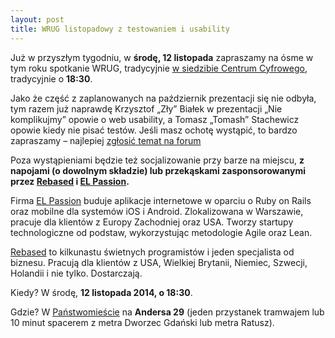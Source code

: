 ```yaml
---
layout: post
title: WRUG listopadowy z testowaniem i usability
---
```


Już w przyszłym tygodniu, w **środę, 12 listopada** zapraszamy na
ósme w tym roku spotkanie WRUG, tradycyjnie [w siedzibie Centrum
Cyfrowego](http://panstwomiasto.pl), tradycyjnie o **18:30**.

Jako że część z zaplanowanych na październik prezentacji się nie
odbyła, tym razem już naprawdę Krzysztof „Zły” Białek w prezentacji
„Nie komplikujmy” opowie o web usability, a Tomasz „Tomash”
Stachewicz opowie kiedy nie pisać testów. Jeśli masz ochotę
wystąpić, to bardzo zapraszamy – najlepiej [zgłosić temat na
forum](http://forum.rubyonrails.pl/t/wrug-listopadowy-12-11-2014-sroda/8864)

Poza wystąpieniami będzie też socjalizowanie przy barze na miejscu, **z
napojami (o dowolnym składzie) lub przekąskami zasponsorowanymi przez
[Rebased](http://rebased.pl) i [EL Passion](http://www.elpassion.com).**

Firma [EL Passion](http://www.elpassion.com) buduje aplikacje
internetowe w oparciu o Ruby on Rails oraz mobilne dla systemów
iOS i Android. Zlokalizowana w Warszawie, pracuje dla klientów
z Europy Zachodniej oraz USA. Tworzy startupy technologiczne od
podstaw, wykorzystując metodologie Agile oraz Lean.

[Rebased](http://rebased.pl) to kilkunastu świetnych programistów
i jeden specjalista od biznesu. Pracują dla klientów z USA, Wielkiej
Brytanii, Niemiec, Szwecji, Holandii i nie tylko. Dostarczają.

Kiedy? W środę, **12 listopada 2014, o 18:30**.

Gdzie? W [Państwomieście](http://panstwomiasto.pl) na
**Andersa 29** (jeden przystanek tramwajem lub 10 minut
spacerem z metra Dworzec Gdański lub metra Ratusz).
